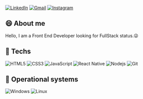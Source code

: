 [linkedin-shield]: https://img.shields.io/badge/-LinkedIn-c14438?style=flat-square&logo=linkedin&colorB=2867B2
[linkedin-url]: https://www.linkedin.com/in/thiago-furtado-silva/

[gmail-shield]: https://img.shields.io/badge/-Gmail-c14438?style=flat-square&logo=Gmail&colorB=FD1D1D&logoColor=white
[gmail-url]: mailto:thiagof89.tf@gmail.com

[instagram-shield]: https://img.shields.io/badge/-Instagram-c14438?style=flat-square&logo=Instagram&colorB=833AB4&logoColor=white
[instagram-url]: https://www.instagram.com/thiag0_dev/

[![LinkedIn][linkedin-shield]][linkedin-url]
[![Gmail][gmail-shield]][gmail-url]
[![Instagram][instagram-shield]][instagram-url]

## :smile: About me
Hello, I am a Front End Developer looking for FullStack status.:stuck_out_tongue_winking_eye:

## :balloon: Techs
![HTML5](https://img.shields.io/badge/-HTML5-E34F26?style=flat-square&logo=html5&logoColor=white)
![CSS3](https://img.shields.io/badge/-CSS3-549FDE?style=flat-square&logo=css3&logoColor=white)
![JavaScript](https://img.shields.io/badge/-JavaScript-black?style=flat-square&logo=javascript&link=https://github.com/th1ag0-Zz/)
![React Native](https://img.shields.io/badge/-React%20Native-45b8d8?style=flat-square&logo=react&logoColor=white)
![Nodejs](https://img.shields.io/badge/-Node.js-43853d?style=flat-square&logo=Node.js&logoColor=white)
![Git](https://img.shields.io/badge/-Git-F05032?style=flat-square&logo=git&logoColor=white)

## :cherries: Operational systems
![Windows](https://img.shields.io/badge/-Windows-00ADEF?style=flat-square&logo=windows&logoColor=white)
![Linux](https://img.shields.io/badge/-Linux-16C60C?style=flat-square&logo=linux&logoColor=white)
